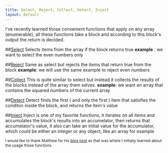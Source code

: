 ```yaml
---
title: Select, Reject, Collect, Detect, Inject
layout: default
---
```

I've recently learned those convenient functions that apply on any array (enumerable), all these functions take a block and according to this block's output the return is decided.

##<a name='select'></a>[Select](#select)
Selects items from the array if the block returns true
**example** : we want to select the even numbers only
<script src="https://gist.github.com/coalwater/4082e2609d3c03370e82.js?file=select-example.rb"></script>

##<a name='reject'></a>[Reject](#reject)
Same as select but rejects the items that return true from the block
**example**: we will use the same example to reject even numbers
<script src="https://gist.github.com/coalwater/4082e2609d3c03370e82.js?file=reject-example.rb"></script>

##<a name='collect'></a>[Collect](#collect)
This is quite similar to select but instead it collects the results of the blocks instead of the array them selves.
**example**: we want an array that contains the squared numbers of the current array
<script src="https://gist.github.com/coalwater/4082e2609d3c03370e82.js?file=collect-example.rb"></script>

##<a name='detect'></a>[Detect](#detect)
Detect finds the first ( and only the first ) item that satisfies the conditon inside the block, and returns the item's value
<script src="https://gist.github.com/coalwater/4082e2609d3c03370e82.js?file=detect-example.rb"></script>

##<a name='inject'></a>[Inject](#inject)
Inject is one of my favorite functions, it iterates on all items and accumulates the block's results into an accumelator, then returns that accumelator's value, it also can take an initial value for the accumulator, which could be either an integer or any object, like an array for example
<script src="https://gist.github.com/coalwater/4082e2609d3c03370e82.js?file=inject-example.rb"></script>

<span style='font-size: 12px'>I would like to thank Matthew for his [blog post](http://matthewcarriere.com/2008/06/23/using-select-reject-collect-inject-and-detect/) as that was where I initially learned about the usage those functions</span>
